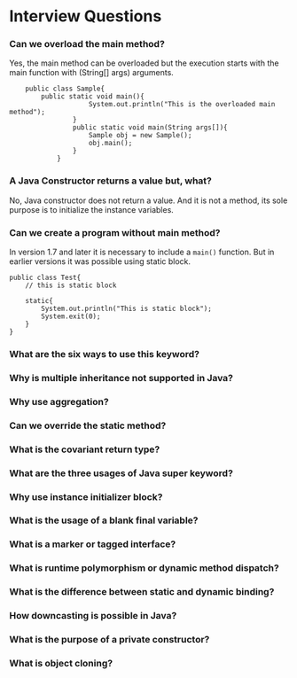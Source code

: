 # Interview Questions
### Can we overload the main method?
Yes, the main method can be overloaded but the execution starts with the main function with (String[] args) arguments.
```
    public class Sample{
        public static void main(){
                    System.out.println("This is the overloaded main method");
                }
                public static void main(String args[]){
                    Sample obj = new Sample();
                    obj.main();
                }
            }
```
### A Java Constructor returns a value but, what?
No, Java constructor does not return a value. And it is not a method, its sole purpose is to initialize the instance variables.
### Can we create a program without main method?
In version 1.7 and later it is necessary to include a ``main()`` function. But in earlier versions it was possible using static block.
```
public class Test{   
    // this is static block

    static{
        System.out.println("This is static block");  
        System.exit(0);
    }
}
```
### What are the six ways to use this keyword?
### Why is multiple inheritance not supported in Java?
### Why use aggregation?
### Can we override the static method?
### What is the covariant return type?
### What are the three usages of Java super keyword?
### Why use instance initializer block?
### What is the usage of a blank final variable?
### What is a marker or tagged interface?
### What is runtime polymorphism or dynamic method dispatch?
### What is the difference between static and dynamic binding?
### How downcasting is possible in Java?
### What is the purpose of a private constructor?
### What is object cloning?

